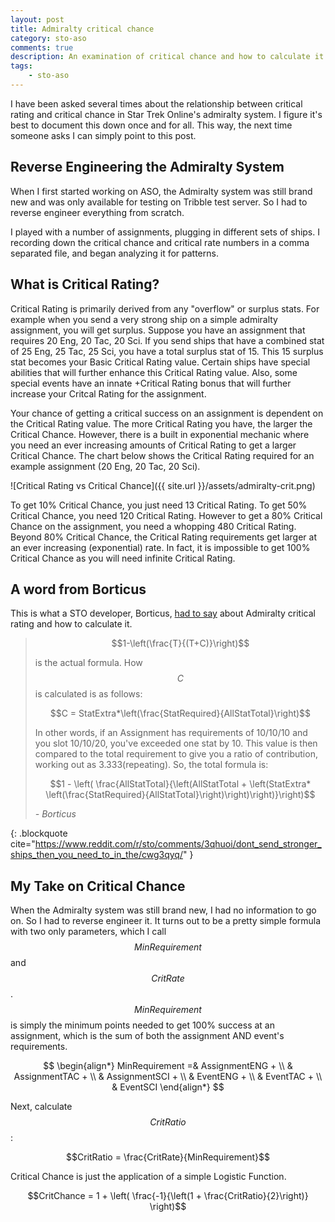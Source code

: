 ```yaml
---
layout: post
title: Admiralty critical chance
category: sto-aso
comments: true
description: An examination of critical chance and how to calculate it. 
tags:
    - sto-aso
---
```


I have been asked several times about the relationship between critical rating and critical chance in Star Trek Online's admiralty system. I figure it's best to document this down once and for all. This way, the next time someone asks I can simply point to this post.

## Reverse Engineering the Admiralty System

When I first started working on ASO, the Admiralty system was still brand new and was only available for testing on Tribble test server. So I had to reverse engineer everything from scratch. 

I played with a number of assignments, plugging in different sets of ships. I recording down the critical chance and critical rate numbers in a comma separated file, and began analyzing it for patterns. 

## What is Critical Rating?

Critical Rating is primarily derived from any "overflow" or surplus stats. For example when you send a very strong ship on a simple admiralty assignment, you will get surplus. Suppose you have an assignment that requires 20 Eng, 20 Tac, 20 Sci. If you send ships that have a combined stat of 25 Eng, 25 Tac, 25 Sci, you have a total surplus stat of 15. This 15 surplus stat becomes your Basic Critical Rating value. Certain ships have special abilities that will further enhance this Critical Rating value. Also, some special events have an innate +Critical Rating bonus that will further increase your Critcal Rating for the assignment.

Your chance of getting a critical success on an assignment is dependent on the Critical Rating value. The more Critical Rating you have, the larger the Critical Chance. However, there is a built in exponential mechanic where you need an ever increasing amounts of Critical Rating to get a larger Critical Chance. The chart below shows the Critical Rating required for an example assignment (20 Eng, 20 Tac, 20 Sci).

![Critical Rating vs Critical Chance]({{ site.url }}/assets/admiralty-crit.png)

To get 10% Critical Chance, you just need 13 Critical Rating. To get 50% Critical Chance, you need 120 Critical Rating. However to get a 80% Critical Chance on the assignment, you need a whopping 480 Critical Rating. Beyond 80% Critical Chance, the Critical Rating requirements get larger at an ever increasing (exponential) rate. In fact, it is impossible to get 100% Critical Chance as you will need infinite Critical Rating.


## A word from Borticus

This is what a STO developer, Borticus, [had to say](https://www.reddit.com/r/sto/comments/3qhuoi/dont_send_stronger_ships_then_you_need_to_in_the/cwg3qyq/) about Admiralty critical rating and how to calculate it.

>
> $$1-\left(\frac{T}{(T+C)}\right)$$ 
>
> is the actual formula.
> How $$C$$ is calculated is as follows:
> 
> $$C = StatExtra*\left(\frac{StatRequired}{AllStatTotal}\right)$$
> 
> In other words, if an Assignment has requirements of 10/10/10 and you slot 10/10/20, you've exceeded one stat by 10. This value is then compared to the total requirement to give you a ratio of contribution, working out as 3.333(repeating).
> So, the total formula is:
>
> $$1 - \left( \frac{AllStatTotal}{\left(AllStatTotal + \left(StatExtra* \left(\frac{StatRequired}{AllStatTotal}\right)\right)\right)}\right)$$
> 
><footer><cite> - Borticus</cite></footer>
{: .blockquote cite="https://www.reddit.com/r/sto/comments/3qhuoi/dont_send_stronger_ships_then_you_need_to_in_the/cwg3qyq/" }


## My Take on Critical Chance

When the Admiralty system was still brand new, I had no information to go on. So I had to reverse engineer it. 
It turns out to be a pretty simple formula with two only parameters, which I call $$MinRequirement$$ and $$CritRate$$. $$MinRequirement$$ is simply the minimum points needed to get 100% success at an assignment, which is the sum of both the assignment AND event's requirements.

$$
\begin{align*}
MinRequirement =& AssignmentENG + \\
 & AssignmentTAC + \\
 & AssignmentSCI + \\
 & EventENG + \\
 & EventTAC + \\
 & EventSCI
\end{align*}
$$

Next, calculate $$CritRatio$$:

$$CritRatio = \frac{CritRate}{MinRequirement}$$

Critical Chance is just the application of a simple Logistic Function.

$$CritChance = 1 + \left( \frac{-1}{\left(1 + \frac{CritRatio}{2}\right)} \right)$$

